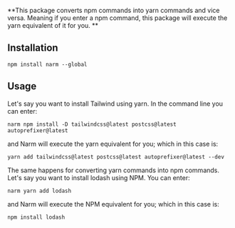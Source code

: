 **This package converts npm commands into yarn commands and vice versa. Meaning if you enter a npm command, this package will execute the yarn equivalent of it for you. **

## Installation

`npm install narm --global`

## Usage

Let's say you want to install Tailwind using yarn. In the command line you can enter:

`narm npm install -D tailwindcss@latest postcss@latest autoprefixer@latest`

and Narm will execute the yarn equivalent for you; which in this case is:

`yarn add tailwindcss@latest postcss@latest autoprefixer@latest --dev`

The same happens for converting yarn commands into npm commands. Let's say you want to install lodash using NPM. You can enter:

`narm yarn add lodash`

and Narm will execute the NPM equivalent for you; which in this case is:

`npm install lodash`
